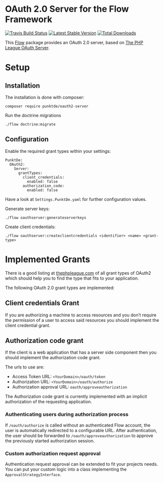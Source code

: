 # OAuth 2.0 Server for the Flow Framework

[![Travis Build Status](https://travis-ci.org/punktDe/oauth2-server.svg?branch=master)](https://travis-ci.org/punktDe/oauth2-server) [![Latest Stable Version](https://poser.pugx.org/punktde/oauth2-server/v/stable)](https://packagist.org/packages/punktde/oauth2-server) [![Total Downloads](https://poser.pugx.org/punktde/oauth2-server/downloads)](https://packagist.org/packages/punktde/oauth2-server)

This [Flow](https://flow.neos.io) package provides an OAuth 2.0 server, based on [The PHP League OAuth Server](https://oauth2.thephpleague.com/).

# Setup

## Installation

The installation is done with composer:

	composer require punktde/oauth2-server
	
Run the doctrine migrations
	
	./flow doctrine:migrate

## Configuration

Enable the required grant types within your settings:

	PunktDe:
	  OAuth2:
	    Server:
	      grantTypes:
	        client_credentials:
	          enabled: false
	        authorization_code:
	          enabled: false

Have a look at `Settings.PunktDe.yaml` for further configuration values.  

Generate server keys:

	./flow oauthserver:generateserverkeys

Create client credentials:

	./flow oauthserver:createclientcredentials <identifier> <name> <grant-type>
	
# Implemented Grants

There is a good listing at [thephpleague.com](https://oauth2.thephpleague.com/authorization-server/which-grant/) of all grant types of OAuth2 which should help you to find the type that fits to your application.

The following OAuth 2.0 grant types are implemented:

## Client credentials Grant

If you are authorizing a machine to access resources and you don’t require the permission of a user to access said resources you should implement the client credential grant.

## Authorization code grant

If the client is a web application that has a server side component then you should implement the authorization code grant.

The urls to use are: 

* Access Token URL: `<YourDomain>/oauth/token`
* Authorization URL: `<YourDomain>/oauth/authorize`
* Authorization approval URL: `oauth/approveauthorization`

The Authorization code grant is currently implemented with an implicit authorization of the requesting application.

### Authenticating users during authorization process

If `/oauth/authorize` is called without an authenticated Flow account, the user is automatically redirected to a configurable URL. 
After authentication, the user should be forwarded to `/oauth/approveauthorization` to approve the previously started authorization session.

### Custom authorization request approval

Authentication request approval can be extended to fit your projects needs. You can put your custom logic into a class implementing the `ApprovalStrategyInterface`.
